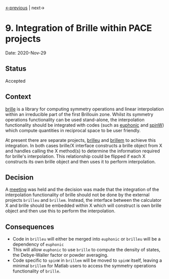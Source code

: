 [<-previous](0008-pace-syntax-guiding-principles.md) | next->

# 9. Integration of Brille within PACE projects

Date: 2020-Nov-29

## Status

Accepted


## Context

[brille](https://github.com/brille/brille) is a library for computing symmetry operations
and linear interpolation within an irreducible part of the first Brillouin zone.
Whilst its symmetry operations functionality can be used stand-alone,
the interpolation functionality should be integrated with codes
(such as [euphonic](https://github.com/pace-neutrons/euphonic) and [spinW](https://github.com/spinw/spinw))
which compute quantities in reciprocal space to be user friendly.

At present there are separate projects, [brilleu](https://github.com/brille/brilleu/)
and [brillem](https://github.com/brille/brillem/) to achieve this integration.
In both cases brille/X interface constructs a brille object from X and handles calling the X method(s) 
to determine the information required for brille's interpolation.
This relationship could be flipped if each X constructs its own brille object and
then uses it to perform interpolation.

## Decision

A [meeting](https://stfc365.sharepoint.com/:b:/r/sites/PACEProject/Shared%20Documents/Meetings/PACE-General/20201001_brilleX_Xbrille.pdf?csf=1&web=1&e=9XBRUe)
was held and the decision was made that the integration of the interpolation functionality of brille
should not be done by the external projects `brilleu` and `brillem`.
Instead, the interface between the calculator X and brille should be embedded within X which will
construct is own brille object and then use this to perform the interpolation.

## Consequences

* Code in `brilleu` will either be merged into `euphonic` or `brilleu` will be a dependency of `euphonic`
* This will allow `euphonic` to use `brille` to compute the density of states, the Debye-Waller factor or powder averaging.
* Code specific to `spinW` in `brillem` will be moved to `spinW` itself,
leaving a minimal `brillem` for Matlab users to access the symmetry operations functionality of `brille`.
